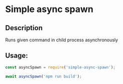 # Simple async spawn

## Description
Runs given command in child process asynchronously

## Usage:
```javascript
const asyncSpawn = require('simple-async-spawn');

await asyncSpawn('npm run build');
```